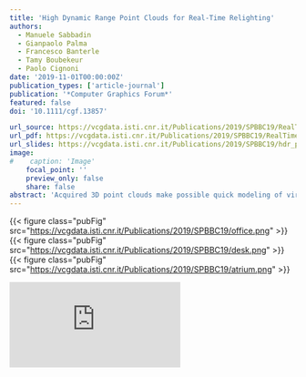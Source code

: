 ```yaml
---
title: 'High Dynamic Range Point Clouds for Real-Time Relighting'
authors:
  - Manuele Sabbadin
  - Gianpaolo Palma
  - Francesco Banterle
  - Tamy Boubekeur
  - Paolo Cignoni
date: '2019-11-01T00:00:00Z'
publication_types: ['article-journal']
publication: '*Computer Graphics Forum*'
featured: false
doi: '10.1111/cgf.13857'

url_source: https://vcgdata.isti.cnr.it/Publications/2019/SPBBC19/RealTime_PBGI__Additional.pdf
url_pdf: https://vcgdata.isti.cnr.it/Publications/2019/SPBBC19/RealTime_PBGI.pdf
url_slides: https://vcgdata.isti.cnr.it/Publications/2019/SPBBC19/hdr_pbgi.pptx
image:
#    caption: 'Image'
    focal_point: ''
    preview_only: false
    share: false
abstract: 'Acquired 3D point clouds make possible quick modeling of virtual scenes from the real world.With modern 3D capture pipelines, each point sample often comes with additional attributes such as normal vector and color response. Although rendering and processing such data has been extensively studied, little attention has been devoted using the light transport hidden in the recorded per-sample color response to relight virtual objects in visual effects (VFX) look-dev or augmented reality (AR) scenarios. Typically, standard relighting environment exploits global environment maps together with a collection of local light probes to reflect the light mood of the real scene on the virtual object. We propose instead a unified spatial approximation of the radiance and visibility relationships present in the scene, in the form of a colored point cloud. To do so, our method relies on two core components: High Dynamic Range (HDR) expansion and real-time Point-Based Global Illumination (PBGI). First, since an acquired color point cloud typically comes in Low Dynamic Range (LDR) format, we boost it using a single HDR photo exemplar of the captured scene that can cover part of it. We perform this expansion efficiently by first expanding the dynamic range of a set of renderings of the point cloud and then projecting these renderings on the original cloud. At this stage, we propagate the expansion to the regions not covered by the renderings or with low-quality dynamic range by solving a Poisson system. Then, at rendering time, we use the resulting HDR point cloud to relight virtual objects, providing a diffuse model of the indirect illumination propagated by the environment. To do so, we design a PBGI algorithm that exploits the GPU''s geometry shader stage as well as a new mipmapping operator, tailored for G-buffers, to achieve real-time performances. As a result, our method can effectively relight virtual objects exhibiting diffuse and glossy physically-based materials in real time. Furthermore, it accounts for the spatial embedding of the object within the 3D environment. We evaluate our approach on manufactured scenes to assess the error introduced at every step from the perfect ground truth. We also report experiments with real captured data, covering a range of capture technologies, from active scanning to multiview stereo reconstruction.'
---
```

{{< figure class="pubFig" src="https://vcgdata.isti.cnr.it/Publications/2019/SPBBC19/office.png" >}}
{{< figure class="pubFig" src="https://vcgdata.isti.cnr.it/Publications/2019/SPBBC19/desk.png" >}}
{{< figure class="pubFig" src="https://vcgdata.isti.cnr.it/Publications/2019/SPBBC19/atrium.png" >}}

<div class='embed-container'><iframe src='https://www.youtube.com/embed/szBWhY1b4x8' frameborder='0' allowfullscreen></iframe></div>


